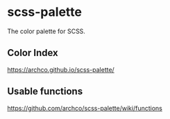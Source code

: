 # scss-palette
The color palette for SCSS.

## Color Index
https://archco.github.io/scss-palette/

## Usable functions
https://github.com/archco/scss-palette/wiki/functions
